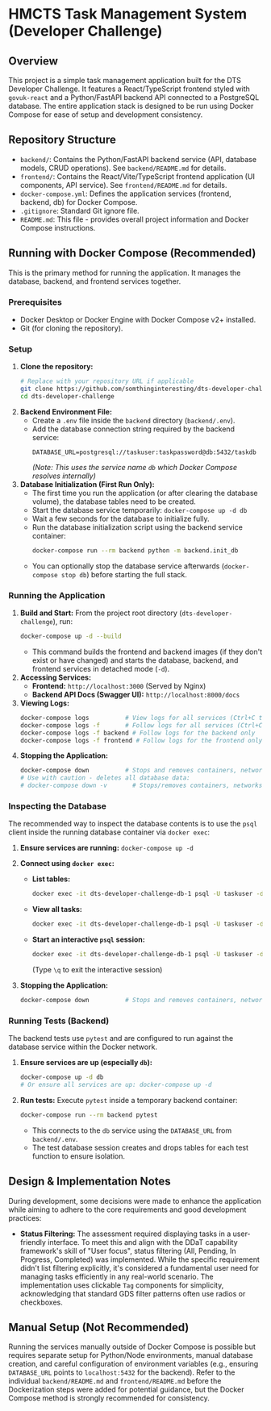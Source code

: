 # HMCTS Task Management System (Developer Challenge)

## Overview

This project is a simple task management application built for the DTS Developer Challenge. It features a React/TypeScript frontend styled with `govuk-react` and a Python/FastAPI backend API connected to a PostgreSQL database. The entire application stack is designed to be run using Docker Compose for ease of setup and development consistency.

## Repository Structure

- `backend/`: Contains the Python/FastAPI backend service (API, database models, CRUD operations). See `backend/README.md` for details.
- `frontend/`: Contains the React/Vite/TypeScript frontend application (UI components, API service). See `frontend/README.md` for details.
- `docker-compose.yml`: Defines the application services (frontend, backend, db) for Docker Compose.
- `.gitignore`: Standard Git ignore file.
- `README.md`: This file - provides overall project information and Docker Compose instructions.

## Running with Docker Compose (Recommended)

This is the primary method for running the application. It manages the database, backend, and frontend services together.

### Prerequisites

- Docker Desktop or Docker Engine with Docker Compose v2+ installed.
- Git (for cloning the repository).

### Setup

1.  **Clone the repository:**
    ```bash
    # Replace with your repository URL if applicable
    git clone https://github.com/somthinginteresting/dts-developer-challenge.git
    cd dts-developer-challenge
    ```
2.  **Backend Environment File:**
    - Create a `.env` file inside the `backend` directory (`backend/.env`).
    - Add the database connection string required by the backend service:
      ```dotenv
      DATABASE_URL=postgresql://taskuser:taskpassword@db:5432/taskdb
      ```
      _(Note: This uses the service name `db` which Docker Compose resolves internally)_
3.  **Database Initialization (First Run Only):**
    - The first time you run the application (or after clearing the database volume), the database tables need to be created.
    - Start the database service temporarily: `docker-compose up -d db`
    - Wait a few seconds for the database to initialize fully.
    - Run the database initialization script using the backend service container:
      ```bash
      docker-compose run --rm backend python -m backend.init_db
      ```
    - You can optionally stop the database service afterwards (`docker-compose stop db`) before starting the full stack.

### Running the Application

1.  **Build and Start:** From the project root directory (`dts-developer-challenge`), run:
    ```bash
    docker-compose up -d --build
    ```
    - This command builds the frontend and backend images (if they don't exist or have changed) and starts the database, backend, and frontend services in detached mode (`-d`).
2.  **Accessing Services:**
    - **Frontend:** `http://localhost:3000` (Served by Nginx)
    - **Backend API Docs (Swagger UI):** `http://localhost:8000/docs`
3.  **Viewing Logs:**
    ```bash
    docker-compose logs          # View logs for all services (Ctrl+C to stop)
    docker-compose logs -f       # Follow logs for all services (Ctrl+C to stop)
    docker-compose logs -f backend # Follow logs for the backend only
    docker-compose logs -f frontend # Follow logs for the frontend only
    ```
4.  **Stopping the Application:**
    ```bash
    docker-compose down          # Stops and removes containers, networks
    # Use with caution - deletes all database data:
    # docker-compose down -v       # Stops/removes containers, networks, AND volumes
    ```

### Inspecting the Database

The recommended way to inspect the database contents is to use the `psql` client inside the running database container via `docker exec`:

1.  **Ensure services are running:** `docker-compose up -d`
2.  **Connect using `docker exec`:**

    - **List tables:**
      ```bash
      docker exec -it dts-developer-challenge-db-1 psql -U taskuser -d taskdb -c "\dt"
      ```
    - **View all tasks:**
      ```bash
      docker exec -it dts-developer-challenge-db-1 psql -U taskuser -d taskdb -c "SELECT * FROM tasks;"
      ```
    - **Start an interactive `psql` session:**
      ```bash
      docker exec -it dts-developer-challenge-db-1 psql -U taskuser -d taskdb
      ```
      (Type `\q` to exit the interactive session)

3.  **Stopping the Application:**
    ```bash
    docker-compose down          # Stops and removes containers, networks
    ```

### Running Tests (Backend)

The backend tests use `pytest` and are configured to run against the database service within the Docker network.

1.  **Ensure services are up (especially `db`):**
    ```bash
    docker-compose up -d db
    # Or ensure all services are up: docker-compose up -d
    ```
2.  **Run tests:** Execute `pytest` inside a temporary backend container:
    ```bash
    docker-compose run --rm backend pytest
    ```
    - This connects to the `db` service using the `DATABASE_URL` from `backend/.env`.
    - The test database session creates and drops tables for each test function to ensure isolation.

## Design & Implementation Notes

During development, some decisions were made to enhance the application while aiming to adhere to the core requirements and good development practices:

- **Status Filtering:** The assessment required displaying tasks in a user-friendly interface. To meet this and align with the DDaT capability framework's skill of "User focus", status filtering (All, Pending, In Progress, Completed) was implemented. While the specific requirement didn't list filtering explicitly, it's considered a fundamental user need for managing tasks efficiently in any real-world scenario. The implementation uses clickable `Tag` components for simplicity, acknowledging that standard GDS filter patterns often use radios or checkboxes.

## Manual Setup (Not Recommended)

Running the services manually outside of Docker Compose is possible but requires separate setup for Python/Node environments, manual database creation, and careful configuration of environment variables (e.g., ensuring `DATABASE_URL` points to `localhost:5432` for the backend). Refer to the individual `backend/README.md` and `frontend/README.md` before the Dockerization steps were added for potential guidance, but the Docker Compose method is strongly recommended for consistency.
